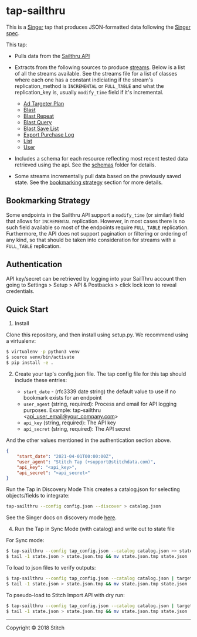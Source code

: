 # tap-sailthru

This is a [Singer](https://singer.io) tap that produces JSON-formatted data
following the [Singer
spec](https://github.com/singer-io/getting-started/blob/master/SPEC.md).

This tap:

- Pulls data from the [Sailthru API](https://getstarted.sailthru.com/developers/api-basics/introduction/)
- Extracts from the following sources to produce [streams](tap_sailthru/streams.py). Below is a list of all the streams available. See the streams file for a list of classes where each one has a constant indiciating if the stream's replication_method is `INCREMENTAL` or `FULL_TABLE` and what the replication_key is, usually `modify_time` field if it's incremental.
  - [Ad Targeter Plan](https://getstarted.sailthru.com/developers/api/ad-plan/)
  - [Blast](https://getstarted.sailthru.com/developers/api/blast/)
  - [Blast Repeat](https://getstarted.sailthru.com/developers/api/blast_repeat/)
  - [Blast Query](https://getstarted.sailthru.com/developers/api/job/#blast-query)
  - [Blast Save List](https://getstarted.sailthru.com/developers/api/job/#blast-save-list)
  - [Export Purchase Log](https://getstarted.sailthru.com/developers/api/job/#export-purchase-log)
  - [List](https://getstarted.sailthru.com/developers/api/list/)
  - [User](https://getstarted.sailthru.com/developers/api/user/)

- Includes a schema for each resource reflecting most recent tested data retrieved using the api. See the [schemas](tap_sailthru/schemas) folder for details.

- Some streams incrementally pull data based on the previously saved state. See the [bookmarking strategy](README.md#bookmarking-strategy) section for more details.

## Bookmarking Strategy

Some endpoints in the Sailthru API support a `modify_time` (or similar) field that allows for `INCREMENTAL` replication. However, in most cases there is no such field available so most of the endpoints require `FULL_TABLE` replication. Furthermore, the API does not support pagination or filtering or ordering of any kind, so that should be taken into consideration for streams with a `FULL_TABLE` replication.

## Authentication

API key/secret can be retrieved by logging into your SailThru account then going to Settings > Setup > API & Postbacks > click lock icon to reveal credentials.

## Quick Start

1. Install

Clone this repository, and then install using setup.py. We recommend using a virtualenv:

```bash
$ virtualenv -p python3 venv
$ source venv/bin/activate
$ pip install -e .
```

2. Create your tap's config.json file. The tap config file for this tap should include these entries:

    - `start_date` - (rfc3339 date string) the default value to use if no bookmark exists for an endpoint
    - `user_agent` (string, required): Process and email for API logging purposes. Example: tap-sailthru <api_user_email@your_company.com>
    - `api_key` (string, required): The API key
    - `api_secret` (string, required): The API secret

And the other values mentioned in the authentication section above.

```json
{
	"start_date": "2021-04-01T00:00:00Z",
	"user_agent": "Stitch Tap (+support@stitchdata.com)",
	"api_key": "<api_key>",
	"api_secret": "<api_secret>"
}
```

Run the Tap in Discovery Mode This creates a catalog.json for selecting objects/fields to integrate:

```bash
tap-sailthru --config config.json --discover > catalog.json
```

See the Singer docs on discovery mode [here](https://github.com/singer-io/getting-started/blob/master/docs/DISCOVERY_MODE.md#discovery-mode).

4. Run the Tap in Sync Mode (with catalog) and write out to state file

For Sync mode:

```bash
$ tap-sailthru --config tap_config.json --catalog catalog.json >> state.json
$ tail -1 state.json > state.json.tmp && mv state.json.tmp state.json
```

To load to json files to verify outputs:

```bash
$ tap-sailthru --config tap_config.json --catalog catalog.json | target-json >> state.json
$ tail -1 state.json > state.json.tmp && mv state.json.tmp state.json
```

To pseudo-load to Stitch Import API with dry run:

```bash
$ tap-sailthru --config tap_config.json --catalog catalog.json | target-stitch --config target_config.json --dry-run >> state.json
$ tail -1 state.json > state.json.tmp && mv state.json.tmp state.json
```

---

Copyright &copy; 2018 Stitch
